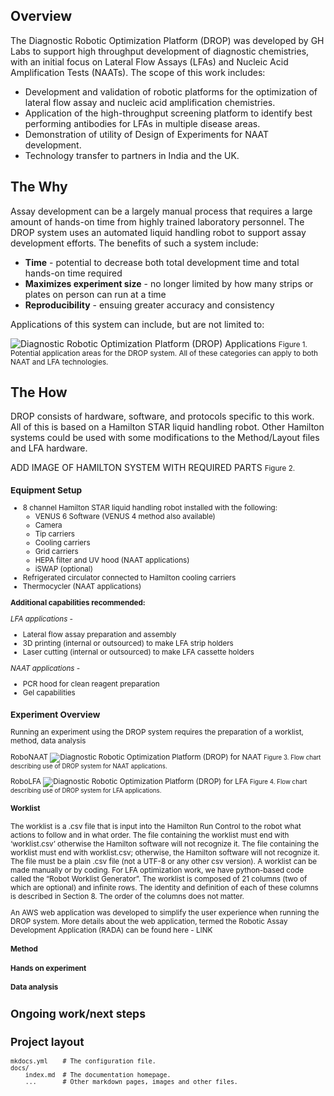 ## Overview

The Diagnostic Robotic Optimization Platform (DROP) was developed by GH Labs to support high throughput development of diagnostic chemistries, with an initial focus on Lateral Flow Assays (LFAs) and Nucleic Acid Amplification Tests (NAATs). The scope of this work includes: 

* Development and validation of robotic platforms for the optimization of lateral flow assay and nucleic acid amplification chemistries. 
* Application of the high-throughput screening platform to identify best performing antibodies for LFAs in multiple disease areas. 
* Demonstration of utility of Design of Experiments for NAAT development. 
* Technology transfer to partners in India and the UK. 

## The Why
Assay development can be a largely manual process that requires a large amount of hands-on time from highly trained laboratory personnel. The DROP system uses an automated liquid handling robot to support assay development efforts. The benefits of such a system include: 

* **Time** - potential to decrease both total development time and total hands-on time required
* **Maximizes experiment size** - no longer limited by how many strips or plates on person can run at a time
* **Reproducibility** - ensuing greater accuracy and consistency

Applications of this system can include, but are not limited to: 

![Diagnostic Robotic Optimization Platform (DROP) Applications](DROP_applications.png)
<small>Figure 1. Potential application areas for the DROP system. All of these categories can apply to both NAAT and LFA technologies. </small>


## The How
DROP consists of hardware, software, and protocols specific to this work. All of this is based on a Hamilton STAR liquid handling robot. Other Hamilton systems could be used with some modifications to the Method/Layout files and LFA hardware. 

ADD IMAGE OF HAMILTON SYSTEM WITH REQUIRED PARTS
<small>Figure 2. 

### Equipment Setup 

+ 8 channel Hamilton STAR liquid handling robot installed with the following:
    - VENUS 6 Software (VENUS 4 method also available)
    - Camera 
    - Tip carriers 
    - Cooling carriers
    - Grid carriers 
    - HEPA filter and UV hood (NAAT applications)
    - iSWAP (optional) 
+ Refrigerated circulator connected to Hamilton cooling carriers
+ Thermocycler (NAAT applications)

**Additional capabilities recommended:**

*LFA applications -*

+ Lateral flow assay preparation and assembly 
+ 3D printing (internal or outsourced) to make LFA strip holders 
+ Laser cutting (internal or outsourced) to make LFA cassette holders 

*NAAT applications -*

+ PCR hood for clean reagent preparation 
+ Gel capabilities 

### Experiment Overview

Running an experiment using the DROP system requires the preparation of a worklist, method, data analysis 


RoboNAAT
![Diagnostic Robotic Optimization Platform (DROP) for NAAT](DROP_NAAT_Flowchart.png)
<small>Figure 3. Flow chart describing use of DROP system for NAAT applications. </small>

RoboLFA
![Diagnostic Robotic Optimization Platform (DROP) for LFA](DROP_LFA_Flowchart.png)
<small>Figure 4. Flow chart describing use of DROP system for LFA applications. </small>

#### Worklist 
The worklist is a .csv file that is input into the Hamilton Run Control to the robot what actions to follow and in what order. The file containing the worklist must end with ‘worklist.csv’ otherwise the Hamilton software will not recognize it. The file containing the worklist must end with worklist.csv; otherwise, the Hamilton software will not recognize it. The file must be a plain .csv file (not a UTF-8 or any other csv version). A worklist can be made manually or by coding. For LFA optimization work, we have python-based code called the “Robot Worklist Generator”. The worklist is composed of 21 columns (two of which are optional) and infinite rows. The identity and definition of each of these columns is described in Section 8. The order of the columns does not matter. 

An AWS web application was developed to simplify the user experience when running the DROP system. More details about the web application, termed the Robotic Assay Development Application (RADA) can be found here - LINK

#### Method


#### Hands on experiment 


#### Data analysis 


## Ongoing work/next steps



## Project layout

    mkdocs.yml    # The configuration file.
    docs/
        index.md  # The documentation homepage.
        ...       # Other markdown pages, images and other files.
